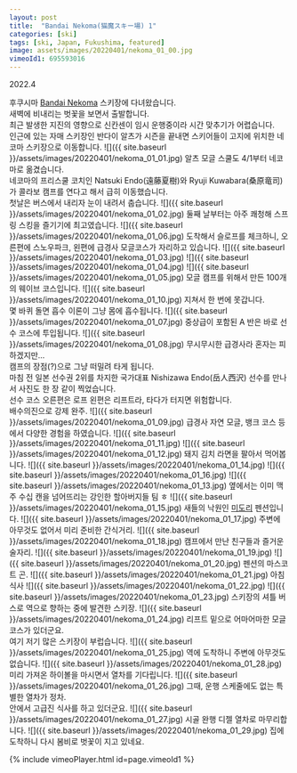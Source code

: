 ```yaml
---
layout: post
title:  "Bandai Nekoma(猫魔スキー場) 1"
categories: [ski]
tags: [ski, Japan, Fukushima, featured]
image: assets/images/20220401/nekoma_01_00.jpg
vimeoId1: 695593016
---
```

2022.4

후쿠시마 [Bandai Nekoma][nekoma1] 스키장에 다녀왔습니다.<br>
새벽에 비내리는 벗꽃을 보면서 출발합니다.<br>
최근 발생한 지진의 영향으로 신칸센이 임시 운행중이라 시간 맞추기가 어렵습니다.<br>
인근에 있는 자매 스키장인 반다이 알츠가 시즌을 끝내면 스키어들이 고지에 위치한 네코마 스키장으로 이동합니다.
![]({{ site.baseurl }}/assets/images/20220401/nekoma_01_01.jpg)
알츠 모글 스쿨도 4/1부터 네코마로 옮겼습니다.<br>
네코마의 프리스쿨 코치인 Natsuki Endo(遠藤夏樹)와 Ryuji Kuwabara(桑原竜司)가 콜라보 캠프를 연다고 해서 급히 이동했습니다.<br>
첫날은 버스에서 내리자 눈이 내려서 춥습니다.
![]({{ site.baseurl }}/assets/images/20220401/nekoma_01_02.jpg)
둘째 날부터는 아주 쾌청해 스프링 스킹을 즐기기에 최고였습니다.
![]({{ site.baseurl }}/assets/images/20220401/nekoma_01_06.jpg)
도착해서 슬로프를 체크하니, 오른편에 스노우파크, 왼편에 급경사 모글코스가 자리하고 있습니다.
![]({{ site.baseurl }}/assets/images/20220401/nekoma_01_03.jpg)
![]({{ site.baseurl }}/assets/images/20220401/nekoma_01_04.jpg)
![]({{ site.baseurl }}/assets/images/20220401/nekoma_01_05.jpg)
모글 캠프를 위해서 만든 100개의 웨이브 코스입니다.
![]({{ site.baseurl }}/assets/images/20220401/nekoma_01_10.jpg)
지쳐서 한 번에 못갑니다.<br>
몇 바퀴 돌면 흡수 이론이 그냥 몸에 흡수됩니다.
![]({{ site.baseurl }}/assets/images/20220401/nekoma_01_07.jpg)
중상급이 포함된 A 반은 바로 선수 코스에 투입됩니다.
![]({{ site.baseurl }}/assets/images/20220401/nekoma_01_08.jpg)
무시무시한 급경사라 혼자는 피하겠지만...<br>
캠프의 장점(?)으로 그냥 떠밀려 타게 됩니다.<br>
마침 전 일본 선수권 2위를 차지한 국가대표 Nishizawa Endo(岳人西沢) 선수를 만나서 사진도 한 장 같이 찍었습니다.<br>
선수 코스 오른편은 로프 왼편은 리프트라, 타다가 터지면 위험합니다. <br>
배수의진으로 강제 완주.
![]({{ site.baseurl }}/assets/images/20220401/nekoma_01_09.jpg)
급경사 자연 모글, 뱅크 코스 등에서 다양한 경험을 하였습니다.
![]({{ site.baseurl }}/assets/images/20220401/nekoma_01_11.jpg)
![]({{ site.baseurl }}/assets/images/20220401/nekoma_01_12.jpg)
돼지 김치 라면을 팔아서 먹어봅니다.
![]({{ site.baseurl }}/assets/images/20220401/nekoma_01_14.jpg)
![]({{ site.baseurl }}/assets/images/20220401/nekoma_01_16.jpg)
![]({{ site.baseurl }}/assets/images/20220401/nekoma_01_13.jpg)
옆에서는 이미 맥주 수십 캔을 넘어뜨리는 강인한 할아버지들 팀 ㅎ
![]({{ site.baseurl }}/assets/images/20220401/nekoma_01_15.jpg)
새들의 낙원인 [미도리][midori1] 펜션입니다.
![]({{ site.baseurl }}/assets/images/20220401/nekoma_01_17.jpg)
주변에 아무것도 없어서 미리 준비한 간식거리.
![]({{ site.baseurl }}/assets/images/20220401/nekoma_01_18.jpg)
캠프에서 만난 친구들과 즐거운 술자리.
![]({{ site.baseurl }}/assets/images/20220401/nekoma_01_19.jpg)
![]({{ site.baseurl }}/assets/images/20220401/nekoma_01_20.jpg)
펜션의 마스코트 곤.
![]({{ site.baseurl }}/assets/images/20220401/nekoma_01_21.jpg)
아침 식사
![]({{ site.baseurl }}/assets/images/20220401/nekoma_01_22.jpg)
![]({{ site.baseurl }}/assets/images/20220401/nekoma_01_23.jpg)
스키장의 셔틀 버스로 역으로 향하는 중에 발견한 스키장.
![]({{ site.baseurl }}/assets/images/20220401/nekoma_01_24.jpg)
리프트 밑으로 어마어마한 모글 코스가 있더군요.<br>
여기 저기 많은 스키장이 부럽습니다.
![]({{ site.baseurl }}/assets/images/20220401/nekoma_01_25.jpg)
역에 도착하니 주변에 아무것도 없습니다.
![]({{ site.baseurl }}/assets/images/20220401/nekoma_01_28.jpg)
미리 가져온 하이볼을 마시면서 열차를 기다립니다.
![]({{ site.baseurl }}/assets/images/20220401/nekoma_01_26.jpg)
그때, 운행 스케줄에도 없는 특별한 열차가 정차.<br>
안에서 고급진 식사를 하고 있더군요.
![]({{ site.baseurl }}/assets/images/20220401/nekoma_01_27.jpg)
시골 완행 디젤 열차로 마무리합니다.
![]({{ site.baseurl }}/assets/images/20220401/nekoma_01_29.jpg)
집에 도착하니 다시 봄비로 벗꽃이 지고 있네요.

{% include vimeoPlayer.html id=page.vimeoId1 %}

[nekoma1]: https://www.nekoma.co.jp/en/
[midori1]: http://midori.bandaisan.jp
